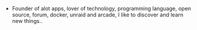 - Founder of alot apps, lover of technology, programming language, open source, forum, docker, unraid and arcade, I like to discover and learn new things..
  <br>





















































































































































































































































































































































































































































































































































































































































































































